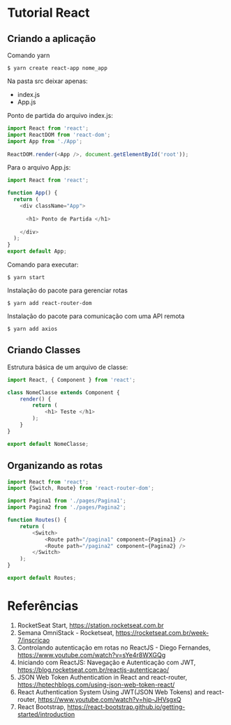 # Tutorial React 

## Criando a aplicação 

Comando yarn 
```
$ yarn create react-app nome_app 
```

Na pasta src deixar apenas: 
* index.js 
* App.js 

Ponto de partida do arquivo index.js: 
```javascript
import React from 'react';
import ReactDOM from 'react-dom';
import App from './App';
 
ReactDOM.render(<App />, document.getElementById('root'));
``` 

Para o arquivo App.js: 
```javascript
import React from 'react';

function App() {
  return (
    <div className="App">
      
      <h1> Ponto de Partida </h1> 
      
    </div>
  );
}
export default App;
``` 

Comando para executar: 
```
$ yarn start
```

Instalação do pacote para gerenciar rotas 
```
$ yarn add react-router-dom
``` 

Instalação do pacote para comunicação com uma API remota
```
$ yarn add axios
``` 


## Criando Classes 
Estrutura básica de um arquivo de classe:
```javascript 
import React, { Component } from 'react'; 

class NomeClasse extends Component { 
    render() {
        return (
            <h1> Teste </h1> 
        );
    }
}

export default NomeClasse;  
``` 

## Organizando as rotas 

```javascript
import React from 'react'; 
import {Switch, Route} from 'react-router-dom'; 

import Pagina1 from './pages/Pagina1';
import Pagina2 from './pages/Pagina2';

function Routes() {
    return (
        <Switch>
            <Route path="/pagina1" component={Pagina1} />
            <Route path="/pagina2" component={Pagina2} />
        </Switch>    
    );
}

export default Routes; 
``` 

# Referências 

1. RocketSeat Start, https://station.rocketseat.com.br
1. Semana OmniStack - Rocketseat, https://rocketseat.com.br/week-7/inscricao 
1. Controlando autenticação em rotas no ReactJS - Diego Fernandes, https://www.youtube.com/watch?v=sYe4r8WXGQg 
1. Iniciando com ReactJS: Navegação e Autenticação com JWT, 
 https://blog.rocketseat.com.br/reactjs-autenticacao/ 
1. JSON Web Token Authentication in React and react-router, https://hptechblogs.com/using-json-web-token-react/
1. React Authentication System Using JWT(JSON Web Tokens) and react-router,  https://www.youtube.com/watch?v=hjp-JHVsgxQ
1. React Bootstrap, https://react-bootstrap.github.io/getting-started/introduction